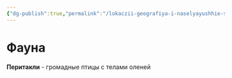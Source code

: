 ```yaml
---
{"dg-publish":true,"permalink":"/lokaczii-geografiya-i-naselyayushhie-sushhestva/neveles/karamat/karamat/","dgPassFrontmatter":true}
---
```


# Фауна

**Перитакли** - громадные птицы с телами оленей